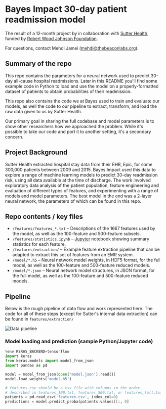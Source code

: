 # Bayes Impact 30-day patient readmission model

The result of a 12-month project by in collaboration with [Sutter Health](http://www.sutterhealth.org/), funded by [Robert Wood Johnson Foundation](http://www.rwjf.org/).

For questions, contact Mehdi Jamei (mehdi@thebeaconlabs.org).

## Summary of the repo

This repo contains the parameters for a neural network used to predict 30-day all-cause hospital readmissions. Later in this README you'll find some example code in Python to load and use the model on a properly-formatted dataset of patients to obtain probabilities of their readmission.

This repo also contains the code we at Bayes used to train and evaluate our models, as well the code to our pipeline to extract, transform, and load the raw data given to us by Sutter Health.

Our primary goal in sharing the full codebase and model parameters is to show other researchers how we approached the problem. While it's possible to take our code and port it to another setting, it's a secondary concern.

## Project Background

Sutter Health extracted hospital stay data from their EHR, Epic, for some 300,000 patients between 2009 and 2015. Bayes Impact used this data to explore a range of machine learning models to predict 30-day readmission risk, using all data available at the time of discharge. The work involved exploratory data analysis of the patient population, feature engineering and evaluation of different types of features, and experimenting with a range of models and model parameters. The best model in the end was a 2-layer neural network, the parameters of which can be found in this repo.

## Repo contents / key files

- `/features/features_*.txt` – Descriptions of the 1667 features used by the model, as well as the 100-feature and 500-feature subsets.
- `/features/statistics.ipynb` – [Jupyter](http://jupyter.org/) notebook showing summary statistics for each feature.
- `/features/extraction/` – Example feature extraction pipeline that can be adapted to extract this set of features from an EMR system.
- `/model/*.h5` – Neural network model weights, in HDF5 format, for the full model, as well as the 100-feature and 500-feature reduced models.
- `/model/*.json` – Neural network model structures, in JSON format, for the full model, as well as the 100-feature and 500-feature reduced models.

## Pipeline

Below is the rough pipeline of data flow and work represented here. The code for all of these steps (except for Sutter's internal data extraction) can be found in `features/extraction/`

![Data pipeline](https://github.com/bayesimpact/readmission-risk/blob/master/doc/images/data-pipeline.png?raw=true)

### Model loading and prediction (sample Python/Jupyter code)

```python
%env KERAS_BACKEND=tensorflow
import keras
from keras.models import model_from_json
import pandas as pd

model = model_from_json(open('model.json').read())
model.load_weights('model.h5')

# features.csv should be a csv file with columns in the order
# described in features_100.txt, features_500.txt, or features_full.txt.
patients = pd.read_csv('features.csv', index_col=0)
predictions = model.predict_proba(patients.values)[:, 0]
```

